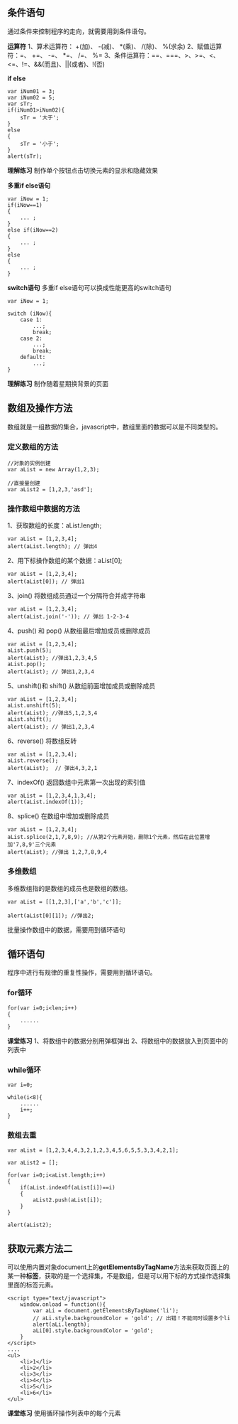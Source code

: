 ## 条件语句

通过条件来控制程序的走向，就需要用到条件语句。

**运算符**
1、算术运算符： +(加)、 -(减)、 *(乘)、 /(除)、 %(求余)
2、赋值运算符：=、 +=、 -=、 *=、 /=、 %=
3、条件运算符：==、===、>、>=、<、<=、!=、&&(而且)、||(或者)、!(否)

**if else**

```
var iNum01 = 3;
var iNum02 = 5;
var sTr;
if(iNum01>iNum02){
    sTr = '大于';
}
else
{
    sTr = '小于';
}
alert(sTr);
```

**理解练习**
制作单个按钮点击切换元素的显示和隐藏效果

**多重if else语句**

```
var iNow = 1;
if(iNow==1)
{
    ... ;
}
else if(iNow==2)
{
    ... ;
}
else
{
    ... ;
}
```

**switch语句**
多重if else语句可以换成性能更高的switch语句

```
var iNow = 1;

switch (iNow){
    case 1:
        ...;
        break;
    case 2:
        ...;
        break;    
    default:
        ...;
}
```

**理解练习**
制作随着星期换背景的页面

## 数组及操作方法

数组就是一组数据的集合，javascript中，数组里面的数据可以是不同类型的。

### **定义数组的方法**

```
//对象的实例创建
var aList = new Array(1,2,3);

//直接量创建
var aList2 = [1,2,3,'asd'];
```

### **操作数组中数据的方法**

1、获取数组的长度：aList.length;

```
var aList = [1,2,3,4];
alert(aList.length); // 弹出4
```

2、用下标操作数组的某个数据：aList[0];

```
var aList = [1,2,3,4];
alert(aList[0]); // 弹出1
```

3、join() 将数组成员通过一个分隔符合并成字符串

```
var aList = [1,2,3,4];
alert(aList.join('-')); // 弹出 1-2-3-4
```

4、push() 和 pop() 从数组最后增加成员或删除成员

```
var aList = [1,2,3,4];
aList.push(5);
alert(aList); //弹出1,2,3,4,5
aList.pop();
alert(aList); // 弹出1,2,3,4
```

5、unshift()和 shift() 从数组前面增加成员或删除成员

```
var aList = [1,2,3,4];
aList.unshift(5);
alert(aList); //弹出5,1,2,3,4
aList.shift();
alert(aList); // 弹出1,2,3,4
```

6、reverse() 将数组反转

```
var aList = [1,2,3,4];
aList.reverse();
alert(aList);  // 弹出4,3,2,1
```

7、indexOf() 返回数组中元素第一次出现的索引值

```
var aList = [1,2,3,4,1,3,4];
alert(aList.indexOf(1));
```

8、splice() 在数组中增加或删除成员

```
var aList = [1,2,3,4];
aList.splice(2,1,7,8,9); //从第2个元素开始，删除1个元素，然后在此位置增加'7,8,9'三个元素
alert(aList); //弹出 1,2,7,8,9,4
```

### **多维数组**

多维数组指的是数组的成员也是数组的数组。

```
var aList = [[1,2,3],['a','b','c']];

alert(aList[0][1]); //弹出2;
```

批量操作数组中的数据，需要用到循环语句



## 循环语句

程序中进行有规律的重复性操作，需要用到循环语句。

### **for循环**

```
for(var i=0;i<len;i++)
{
    ......
}
```

**课堂练习**
1、将数组中的数据分别用弹框弹出
2、将数组中的数据放入到页面中的列表中

### **while循环**

```
var i=0;

while(i<8){
    ......
    i++;
}
```

### **数组去重**

```
var aList = [1,2,3,4,4,3,2,1,2,3,4,5,6,5,5,3,3,4,2,1];

var aList2 = [];

for(var i=0;i<aList.length;i++)
{
    if(aList.indexOf(aList[i])==i)
    {
        aList2.push(aList[i]);
    }
}

alert(aList2);
```



## 获取元素方法二

可以使用内置对象document上的**getElementsByTagName**方法来获取页面上的某一种**标签**，获取的是一个选择集，不是数组，但是可以用下标的方式操作选择集里面的标签元素。

```
<script type="text/javascript">
    window.onload = function(){
        var aLi = document.getElementsByTagName('li');
        // aLi.style.backgroundColor = 'gold'; // 出错！不能同时设置多个li
        alert(aLi.length);
        aLi[0].style.backgroundColor = 'gold';
    }
</script>
....
<ul>
    <li>1</li>
    <li>2</li>
    <li>3</li>
    <li>4</li>
    <li>5</li>
    <li>6</li>
</ul>
```

**课堂练习**
使用循环操作列表中的每个元素